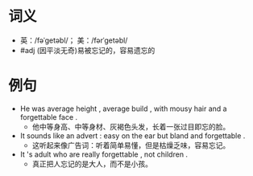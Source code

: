 # 词义
- 英：/fəˈɡetəbl/； 美：/fərˈɡetəbl/
- #adj (因平淡无奇)易被忘记的，容易遗忘的
# 例句
- He was average height , average build , with mousy hair and a forgettable face .
	- 他中等身高、中等身材、灰褐色头发，长着一张过目即忘的脸。
- It sounds like an advert : easy on the ear but bland and forgettable .
	- 这听起来像广告词：听着简单易懂，但是枯燥乏味，容易忘记。
- It 's adult who are really forgettable , not children .
	- 真正把人忘记的是大人，而不是小孩。
